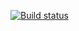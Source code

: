 [![Build status](https://ci.appveyor.com/api/projects/status/31h7ghbnreric0jr?svg=true)](https://ci.appveyor.com/project/FURSADMIT/bdd)